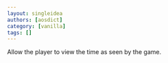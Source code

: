```yaml
---
layout: singleidea
authors: [aosdict]
category: [vanilla]
tags: []
---
```

Allow the player to view the time as seen by the game.
